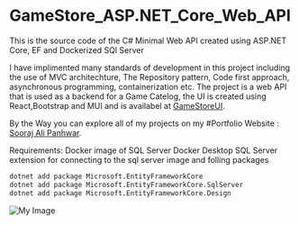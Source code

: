 # GameStore_ASP.NET_Core_Web_API
This is the source code of the C# Minimal Web API created using ASP.NET Core, EF and Dockerized SQl Server

I have implimented many standards of development in this project including the use of MVC architechture, The Repository pattern, Code first approach, asynchronous programming, containerization etc.
The project is a web API that is used as a backend for a Game Catelog, the UI is created using React,Bootstrap and MUI and is availabel at [GameStoreUI](https://soorajalipanhwar.github.io/My-Website/#portfoliopage).

By the Way you can explore all of my projects on my #Portfolio Website : [Sooraj Ali Panhwar](https://soorajalipanhwar.github.io/My-Website/).

Requirements:
Docker image of SQL Server
Docker Desktop
SQL Server extension for connecting to the sql server image
and folling packages
```bash
dotnet add package Microsoft.EntityFrameworkCore
dotnet add package Microsoft.EntityFrameworkCore.SqlServer
dotnet add package Microsoft.EntityFrameworkCore.Design
```
![My Image](https://soorajalipanhwar.github.io/My-Website/assets/GameStoreAPI.jpg)
